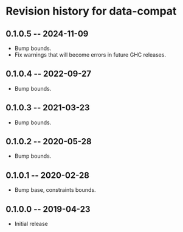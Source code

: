# Revision history for data-compat

## 0.1.0.5 -- 2024-11-09

* Bump bounds.
* Fix warnings that will become errors in future GHC releases.

## 0.1.0.4 -- 2022-09-27

* Bump bounds.

## 0.1.0.3 -- 2021-03-23

* Bump bounds.

## 0.1.0.2 -- 2020-05-28

* Bump bounds.

## 0.1.0.1 -- 2020-02-28

* Bump base, constraints bounds.

## 0.1.0.0 -- 2019-04-23

* Initial release
